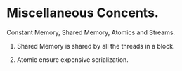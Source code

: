 
# Miscellaneous Concents.

Constant Memory, Shared Memory, Atomics and Streams.

1. Shared Memory is shared by all the threads in a block.

2. Atomic ensure expensive serialization.